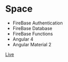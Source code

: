 # Space

 - FireBase Authentication
 - FireBase Database
 - FireBase Functions
 - Angular 4
 - Angular Material 2

[Live](https://space-b10b1.firebaseapp.com/)
